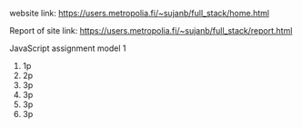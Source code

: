 website link: https://users.metropolia.fi/~sujanb/full_stack/home.html

Report of site link:
https://users.metropolia.fi/~sujanb/full_stack/report.html

JavaScript assignment
model 1

1. 1p
2. 2p
3. 3p
4. 3p
5. 3p
6. 3p
